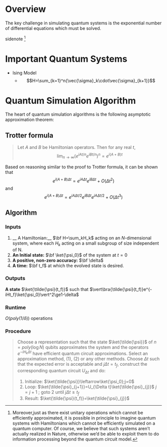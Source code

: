 # Overview
The key challenge in simulating quantum systems is the exponential number of differential equations which must be solved.

sidenote [^1]

# Important Quantum Systems 
- Ising Model
	- $$H=\sum_{k=1}^n{\vec{\sigma}_k\cdot\vec{\sigma}_{k+1}}$$

# Quantum Simulation Algorithm 
The heart of quantum simulation algorithms is the following asymptotic approximation theorem:
## Trotter formula
>Let $A$ and $B$ be Hamiltonian operators. Then for any real $t$, $$\lim_{n\to\infty}(e^{iAt/n}e^{iBt/n})^n=e^{i(A+B)t}$$

Based on reasoning similar to the proof to Trotter formula, it can be shown that 
$$\tag{1}e^{i(A+B)\Delta t}=e^{iA\Delta t}e^{iB\Delta t}+O(\Delta t^2)$$
and
$$\tag{2}e^{i(A+B)\Delta t}=e^{iA\Delta t/2}e^{iB\Delta t}e^{iA\Delta t/2}+O(\Delta t^3)$$

## Algorithm
### Inputs
1. __ A Hamiltonian:__ $\bf H=\sum_kH_k$ acting on an $N$-dimensional system, where each $H_k$ acting on a small subgroup of size independent of N.
2. __An Initial state:__ $\bf \ket{\psi_0}$ of the system at $t=0$
3. __A positive, non-zero accuracy:__ $\bf \delta$
4. __A time:__ $\bf t_f$ at which the evolved state is desired.
### Outputs
__A state__ $\ket{\tilde{\psi}(t_f)}$ such that $\vert\bra{\tilde{\psi}(t_f)}e^{-iHt_f}\ket{\psi_0}\vert^2\ge1-\delta$

### Runtime
$O(poly(1/\delta))$ operations

### Procedure
>Choose a representation such that the state $\ket{\tilde{\psi}}$ of $n=poly(\log N)$ qubits  approximates the system and the operators $e^{-iH_k\Delta t}$ have efficient quantum circuit approximations. Select an approximation method, (1), (2) or any other methods. Choose $\Delta t$ such that the expected error is acceptable and $j\Delta t=t_f$, construct the corresponding quantum circuit $U_{\Delta t}$ and do:
>1. Initialize:
>$\ket{\tilde{\psi}}\leftarrow\ket{\psi_0};j=0$
>2. Loop: 
>$\ket{\tilde{\psi}_{j+1}}=U_{\Delta t}\ket{\tilde{\psi}_{j}}$
>$j=j+1$  ;  goto $2$ until $j\Delta t\ge t_f$
>3. Result:
>$\ket{\tilde{\psi}(t_f)}=\ket{\tilde{\psi}_{j}}$



[^1]: Moreover,just as there exist unitary operations which cannot be efficiently approximated, it is possible in principle to imagine quantum systems with Hamiltonians which cannot be efficiently simulated on a quantum computer. Of course, we believe that such systems aren’t actually realized in Nature, otherwise we’d be able to exploit them to do information processing beyond the quantum circuit model.